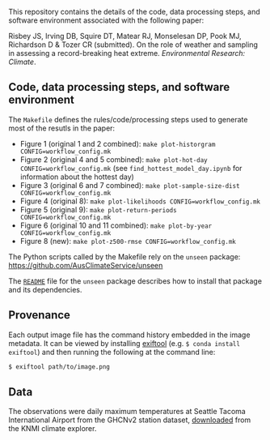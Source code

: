 This repository contains the details of the code, data processing steps, and software environment
associated with the following paper:

Risbey JS, Irving DB, Squire DT, Matear RJ, Monselesan DP, Pook MJ, Richardson D & Tozer CR (submitted).
On the role of weather and sampling in assessing a record-breaking heat extreme.
*Environmental Research: Climate*.

## Code, data processing steps, and software environment

The `Makefile` defines the rules/code/processing steps used to generate most of the resutls in the paper:
- Figure 1 (original 1 and 2 combined): `make plot-historgram CONFIG=workflow_config.mk`
- Figure 2 (original 4 and 5 combined): `make plot-hot-day CONFIG=workflow_config.mk`
  (see `find_hottest_model_day.ipynb` for information about the hottest day)
- Figure 3 (original 6 and 7 combined): `make plot-sample-size-dist CONFIG=workflow_config.mk`
- Figure 4 (original 8): `make plot-likelihoods CONFIG=workflow_config.mk`
- Figure 5 (original 9): `make plot-return-periods CONFIG=workflow_config.mk`
- Figure 6 (original 10 and 11 combined): `make plot-by-year CONFIG=workflow_config.mk`
- Figure 8 (new): `make plot-z500-rmse CONFIG=workflow_config.mk`

The Python scripts called by the Makefile rely on the `unseen` package:
https://github.com/AusClimateService/unseen

The [`README`](https://github.com/AusClimateService/unseen#readme) file
for the `unseen` package describes how to install that package and
its dependencies.

## Provenance

Each output image file has the command history embedded in the image metadata.
It can be viewed by installing [exiftool](https://exiftool.org) (e.g. `$ conda install exiftool`)
and then running the following at the command line:
```bash
$ exiftool path/to/image.png
```

## Data

The observations were daily maximum temperatures at Seattle Tacoma International Airport
from the GHCNv2 station dataset,
[downloaded](http://climexp.knmi.nl/gdcntmax.cgi?id=someone@somewhere&WMO=USW00024233&STATION=SEATTLE_TACOMA_INTL_AP,_WA&extraargs=)
from the KNMI climate explorer.
